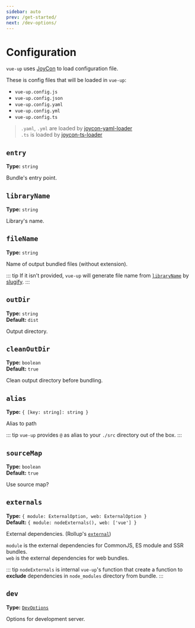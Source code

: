 ```yaml
---
sidebar: auto
prev: /get-started/
next: /dev-options/
---
```


# Configuration

`vue-up` uses [JoyCon](https://github.com/egoist/joycon) to load configuration file.

These is config files that will be loaded in `vue-up`:
- `vue-up.config.js`
- `vue-up.config.json`
- `vue-up.config.yaml`
- `vue-up.config.yml`
- `vue-up.config.ts`

> `.yaml`, `.yml` are loaded by [joycon-yaml-loader](https://github.com/gluons/joycon-yaml-loader)  
   `.ts` is loaded by [joycon-ts-loader](https://github.com/gluons/joycon-ts-loader)

## `entry` <Badge text="Required" type="warn"/>
**Type:** `string`

Bundle's entry point.

## `libraryName` <Badge text="Required" type="warn"/>
**Type:** `string`

Library's name.

## `fileName`
**Type:** `string`

Name of output bundled files (without extension).

::: tip
If it isn't provided, `vue-up` will generate file name from [`libraryName`](#libraryname) by [slugify](https://github.com/sindresorhus/slugify).
:::

## `outDir`
**Type:** `string`  
**Default:** `dist`

Output directory.

## `cleanOutDir`
**Type:** `boolean`  
**Default:** `true`

Clean output directory before bundling.

## `alias`
**Type:** `{ [key: string]: string }`

Alias to path

::: tip
`vue-up` provides `@` as alias to your `./src` directory out of the box.
:::

## `sourceMap`
**Type:** `boolean`  
**Default:** `true`

Use source map?

## `externals`
**Type:** `{ module: ExternalOption, web: ExternalOption }`  
**Default:** `{ module: nodeExternals(), web: ['vue'] }`

External dependencies. (Rollup's [`external`](https://rollupjs.org/guide/en#external-e-external))

`module` is the external dependencies for CommonJS, ES module and SSR bundles.  
`web` is the external dependencies for web bundles.

::: tip
`nodeExternals` is internal `vue-up`'s function that create a function to **exclude** dependencies in `node_modules` directory from bundle.
:::

## `dev`
**Type:** [`DevOptions`](/dev-options/)

Options for development server.
